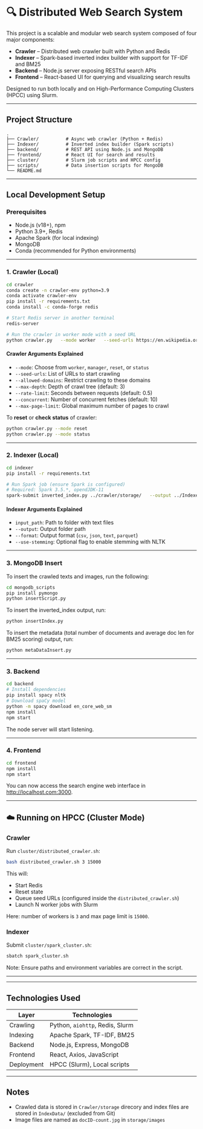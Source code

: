 # 🔍 Distributed Web Search System

This project is a scalable and modular web search system composed of four major components:

- **Crawler** – Distributed web crawler built with Python and Redis
- **Indexer** – Spark-based inverted index builder with support for TF-IDF and BM25
- **Backend** – Node.js server exposing RESTful search APIs
- **Frontend** – React-based UI for querying and visualizing search results

Designed to run both locally and on High-Performance Computing Clusters (HPCC) using Slurm.

---

## Project Structure

```
.
├── Crawler/          # Async web crawler (Python + Redis)
├── Indexer/          # Inverted index builder (Spark scripts)
├── backend/          # REST API using Node.js and MongoDB
├── frontend/         # React UI for search and results
├── cluster/          # Slurm job scripts and HPCC config
├── scripts/ 		  # Data insertion scripts for MongoDB
└── README.md
```

---

## Local Development Setup

### Prerequisites

- Node.js (v18+), npm
- Python 3.9+, Redis
- Apache Spark (for local indexing)
- MongoDB
- Conda (recommended for Python environments)

---

### 1. Crawler (Local)

```bash
cd crawler
conda create -n crawler-env python=3.9
conda activate crawler-env
pip install -r requirements.txt
conda install -c conda-forge redis

# Start Redis server in another terminal
redis-server

# Run the crawler in worker mode with a seed URL
python crawler.py   --mode worker   --seed-urls https://en.wikipedia.org/wiki/Lionel_Messi   --allowed-domains en.wikipedia.org   --max-depth 2   --rate-limit 0.2   --concurrent 10   --max-page-limit 50
```

#### Crawler Arguments Explained

- `--mode`: Choose from `worker`, `manager`, `reset`, or `status`
- `--seed-urls`: List of URLs to start crawling
- `--allowed-domains`: Restrict crawling to these domains
- `--max-depth`: Depth of crawl tree (default: 3)
- `--rate-limit`: Seconds between requests (default: 0.5)
- `--concurrent`: Number of concurrent fetches (default: 10)
- `--max-page-limit`: Global maximum number of pages to crawl

To **reset** or **check status** of crawler:

```bash
python crawler.py --mode reset
python crawler.py --mode status
```

---

### 2. Indexer (Local)

```bash
cd indexer
pip install -r requirements.txt

# Run Spark job (ensure Spark is configured)
# Required: Spark 3.5.*, opendJDK-11
spark-submit inverted_index.py ../crawler/storage/   --output ../IndexeData/  --format csv   --use-stemming
```

#### Indexer Arguments Explained

- `input_path`: Path to folder with text files
- `--output`: Output folder path
- `--format`: Output format (`csv`, `json`, `text`, `parquet`)
- `--use-stemming`: Optional flag to enable stemming with NLTK

---

### 3. MongoDB Insert

To insert the crawled texts and images, run the following:

```bash
cd mongodb_scripts
pip install pymongo
python insertScript.py
```

To insert the inverted_index output, run:

```bash
python insertIndex.py
```

To insert the metadata (total number of documents and average doc len for BM25 scoring) output, run:

```bash
python metaDataInsert.py
```

---

### 3. Backend

```bash
cd backend
# Install dependencies
pip install spacy nltk
# Download spaCy model
python -m spacy download en_core_web_sm
npm install
npm start
```

The node server will start listening.

---

### 4. Frontend

```bash
cd frontend
npm install
npm start
```

You can now access the search engine web interface in http://localhost.com:3000.

---

## ☁️ Running on HPCC (Cluster Mode)

### Crawler

Run `cluster/distributed_crawler.sh`:

```bash
bash distributed_crawler.sh 3 15000
```

This will:

- Start Redis
- Reset state
- Queue seed URLs (configured inside the `distributed_crawler.sh`)
- Launch N worker jobs with Slurm

Here: number of workers is `3` and max page limit is `15000`.

### Indexer

Submit `cluster/spark_cluster.sh`:

```bash
sbatch spark_cluster.sh
```

Note: Ensure paths and environment variables are correct in the script.

---

---

## Technologies Used

| Layer      | Technologies                    |
| ---------- | ------------------------------- |
| Crawling   | Python, `aiohttp`, Redis, Slurm |
| Indexing   | Apache Spark, TF-IDF, BM25      |
| Backend    | Node.js, Express, MongoDB       |
| Frontend   | React, Axios, JavaScript        |
| Deployment | HPCC (Slurm), Local scripts     |

---

## Notes

- Crawled data is stored in `Crawler/storage` direcory and index files are stored in `IndexData/` (excluded from Git)
- Image files are named as `docID-count.jpg` in `storage/images`
